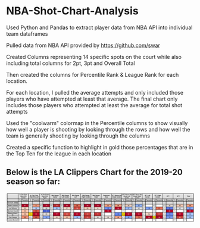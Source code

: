 # NBA-Shot-Chart-Analysis #
Used Python and Pandas to extract player data from NBA API into individual team dataframes

Pulled data from NBA API provided by https://github.com/swar

Created Columns representing 14 specific spots on the court while also including total columns for 2pt, 3pt and Overall Total

Then created the columns for Percentile Rank & League Rank for each location.

For each location, I pulled the average attempts and only included those players who have attempted at least that average.
The final chart only includes those players who attempted at least the average for total shot attempts

Used the "coolwarm" colormap in the Percentile columns to show visually how well a player is shooting by looking through the rows and how well the team is generally shooting by looking through the columns

Created a specific function to highlight in gold those percentages that are in the Top Ten for the league in each location

## Below is the LA Clippers Chart for the 2019-20 season so far:

![Alt text](https://github.com/jkalter86/NBA-Shot-Chart-Analysis/blob/master/LA%20Clippers.png)
